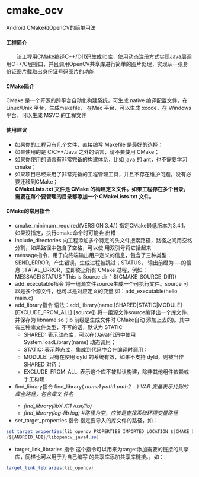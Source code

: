 # cmake_ocv
Android CMake和OpenCV的简单用法
#### 工程简介
&emsp;&emsp;该工程用CMake编译C++/C代码生成lib库，使用动态注册方式实现Java层调用C++/C层接口，并且调用OpenCV共享库进行简单的图片处理，实现从一张身份证图片截取出身份证号码图片的功能
#### CMake简介
CMake 是一个开源的跨平台自动化构建系统，可生成 native 编译配置文件，在 Linux/Unix 平台，生成makefile，
在Mac 平台，可以生成 xcode，在 Windows 平台，可以生成 MSVC 的工程文件
#### 使用建议
* 如果你的工程只有几个文件，直接编写 Makefile 是最好的选择；
* 如果使用的是 C/C++/Java 之外的语言，请不要使用 CMake；
* 如果你使用的语言有非常完备的构建体系，比如 java 的 ant，也不需要学习 cmake；
* 如果项目已经采用了非常完备的工程管理工具，并且不存在维护问题，没有必要迁移到CMake；  
**CMakeLists.txt 文件是 CMake 的构建定义文件。如果工程存在多个目录，需要在每个要管理的目录都添加一个
CMakeLists.txt 文件。**
#### CMake的常用指令
* cmake_minimum_required(VERSION 3.4.1)  指定CMake最低版本为3.4.1，如果没指定，执行cmake命令时可能会
出错
* include_directories  向工程添加多个特定的头文件搜索路径，路径之间用空格分割，如果路径中包含了空格，可以使
用双引号将它括起来
* message指令，用于向终端输出用户定义的信息，包含了三种类型：SEND_ERROR，产生错误，生成过程被跳过；STATUS，
输出前缀为—-的信息；FATAL_ERROR，立即终止所有 CMake 过程，例如：　
MESSAGE(STATUS "This is Source dir " ${CMAKE_SOURCE_DIR})
* add_executable指令  将一组源文件source生成一个可执行文件。source 可以是多个源文件，也可以是对应定义的变量
如：add_executable(hello main.c)
* add_library指令  语法：add_library(name [SHARED|STATIC|MODULE] [EXCLUDE_FROM_ALL] [source])
将一组源文件source编译出一个库文件，并保存为 libname.so (lib 前缀是生成文件时 CMake自动
添加上去的)。其中有三种库文件类型，不写的话，默认为 STATIC  
   * SHARED: 表示动态库，可以在(Java)代码中使用 System.loadLibrary(name) 动态调用；
   * STATIC: 表示静态库，集成到代码中会在编译时调用；
   * MODULE: 只有在使用 dyId 的系统有效，如果不支持 dyId，则被当作 SHARED 对待；
   * EXCLUDE_FROM_ALL: 表示这个库不被默认构建，除非其他组件依赖或手工构建  
* find_library指令  find_library(<VAR> name1 path1 path2 ...) VAR 变量表示找到的库全路径，包含库文
件名
   * find_library(libX  X11 /usr/lib)
   * find_library(log-lib log)  #路径为空，应该是查找系统环境变量路径  
* set_target_properties 指令  指定要导入的库文件的路径，如：
```java
set_target_properties(lib_opencv PROPERTIES IMPORTED_LOCATION ${CMAKE_SOURCE_DIR}/../libs
/${ANDROID_ABI}/libopencv_java4.so)
```
* target_link_libraries 指令  这个指令可以用来为target添加需要的链接的共享库，同样也可以用于为自己编写
的共享库添加共享库链接。，如：
```java
target_link_libraries(lib_opencv)
```
